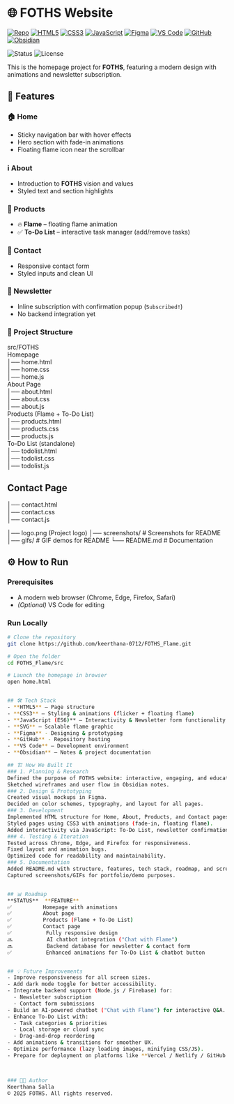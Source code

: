 # 🌐 FOTHS Website

[![Repo](https://img.shields.io/badge/GitHub-FOTHS__Flame-181717?style=for-the-badge&logo=github&logoColor=white)](https://github.com/keerthana-0712/FOTHS_Flame)
[![HTML5](https://img.shields.io/badge/HTML5-E34F26?style=for-the-badge&logo=html5&logoColor=white)](https://developer.mozilla.org/en-US/docs/Web/HTML)
[![CSS3](https://img.shields.io/badge/CSS3-1572B6?style=for-the-badge&logo=css3&logoColor=white)](https://developer.mozilla.org/en-US/docs/Web/CSS)
[![JavaScript](https://img.shields.io/badge/JavaScript-F7DF1E?style=for-the-badge&logo=javascript&logoColor=black)](https://developer.mozilla.org/en-US/docs/Web/JavaScript)
[![Figma](https://img.shields.io/badge/Figma-F24E1E?style=for-the-badge&logo=figma&logoColor=white)](https://www.figma.com/)
[![VS Code](https://img.shields.io/badge/VS_Code-007ACC?style=for-the-badge&logo=visualstudiocode&logoColor=white)](https://code.visualstudio.com/)
[![GitHub](https://img.shields.io/badge/GitHub-181717?style=for-the-badge&logo=github&logoColor=white)](https://github.com/)
[![Obsidian](https://img.shields.io/badge/Obsidian-483699?style=for-the-badge&logo=obsidian&logoColor=white)](https://obsidian.md/)

![Status](https://img.shields.io/badge/Status-Completed-brightgreen?style=for-the-badge)
![License](https://img.shields.io/badge/License-All%20Rights%20Reserved-red?style=for-the-badge)


This is the homepage project for **FOTHS**, featuring a modern design with animations and newsletter subscription.

## 🚀 Features
### 🏠 Home
- Sticky navigation bar with hover effects
- Hero section with fade-in animations
- Floating flame icon near the scrollbar

### ℹ️ About
- Introduction to **FOTHS** vision and values
- Styled text and section highlights

### 🛒 Products
- 🔥 **Flame** – floating flame animation
- ✅ **To-Do List** – interactive task manager (add/remove tasks)

### 📩 Contact
- Responsive contact form
- Styled inputs and clean UI

### 📧 Newsletter
- Inline subscription with confirmation popup (`Subscribed!`)
- No backend integration yet


### 📂 Project Structure
src/FOTHS <br />
Homepage <br />
│── home.html <br />
│── home.css <br />
│── home.js <br />
About Page <br />
│── about.html <br />
│── about.css <br />
│── about.js <br />
Products (Flame + To-Do List) <br />
│── products.html <br />
│── products.css <br />
│── products.js <br />
To-Do List (standalone) <br />
│── todolist.html <br />
│── todolist.css <br />
│── todolist.js <br />
## Contact Page <br />
│── contact.html <br />
│── contact.css <br />
│── contact.js <br />

│── logo.png           (Project logo)
│── screenshots/       # Screenshots for README
│── gifs/              # GIF demos for README
└── README.md          # Documentation


## ⚙️ How to Run
### Prerequisites
- A modern web browser (Chrome, Edge, Firefox, Safari)
- *(Optional)* VS Code for editing

### Run Locally
```bash
# Clone the repository
git clone https://github.com/keerthana-0712/FOTHS_Flame.git

# Open the folder
cd FOTHS_Flame/src

# Launch the homepage in browser
open home.html


## 🛠️ Tech Stack
- **HTML5** – Page structure
- **CSS3** – Styling & animations (flicker + floating flame)
- **JavaScript (ES6)** – Interactivity & Newsletter form functionality
- **SVG** – Scalable flame graphic
- **Figma** - Designing & prototyping
- **GitHub** - Repository hosting
- **VS Code** – Development environment
- **Obsidian** – Notes & project documentation

## 🏗️ How We Built It
### 1. Planning & Research
Defined the purpose of FOTHS website: interactive, engaging, and educational.
Sketched wireframes and user flow in Obsidian notes.
### 2. Design & Prototyping
Created visual mockups in Figma.
Decided on color schemes, typography, and layout for all pages.
### 3. Development
Implemented HTML structure for Home, About, Products, and Contact pages.
Styled pages using CSS3 with animations (fade-in, floating flame).
Added interactivity via JavaScript: To-Do List, newsletter confirmation.
### 4. Testing & Iteration
Tested across Chrome, Edge, and Firefox for responsiveness.
Fixed layout and animation bugs.
Optimized code for readability and maintainability.
### 5. Documentation
Added README.md with structure, features, tech stack, roadmap, and screenshots.
Captured screenshots/GIFs for portfolio/demo purposes.


## 📊 Roadmap
**STATUS**	**FEATURE**
✅	       Homepage with animations
✅	       About page
✅	       Products (Flame + To-Do List)
✅	       Contact page
✅	        Fully responsive design
🔜	        AI chatbot integration ("Chat with Flame")
🔜	        Backend database for newsletter & contact form
✅	        Enhanced animations for To-Do List & chatbot button


## 💡 Future Improvements
- Improve responsiveness for all screen sizes.  
- Add dark mode toggle for better accessibility.  
- Integrate backend support (Node.js / Firebase) for:  
  - Newsletter subscription  
  - Contact form submissions  
- Build an AI-powered chatbot ("Chat with Flame") for interactive Q&A.  
- Enhance To-Do List with:  
  - Task categories & priorities  
  - Local storage or cloud sync  
  - Drag-and-drop reordering  
- Add animations & transitions for smoother UX.  
- Optimize performance (lazy loading images, minifying CSS/JS).  
- Prepare for deployment on platforms like **Vercel / Netlify / GitHub Pages**.  



### 👨‍💻 Author
Keerthana Salla
© 2025 FOTHS. All rights reserved.
